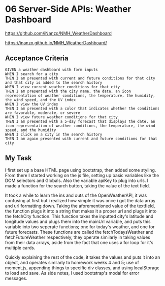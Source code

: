 # 06 Server-Side APIs: Weather Dashboard
https://github.com/iNanzo/NMH_WeatherDashboard

https://inanzo.github.io/NMH_WeatherDashboard/

## Acceptance Criteria

```
GIVEN a weather dashboard with form inputs
WHEN I search for a city
THEN I am presented with current and future conditions for that city and that city is added to the search history
WHEN I view current weather conditions for that city
THEN I am presented with the city name, the date, an icon representation of weather conditions, the temperature, the humidity, the wind speed, and the UV index
WHEN I view the UV index
THEN I am presented with a color that indicates whether the conditions are favorable, moderate, or severe
WHEN I view future weather conditions for that city
THEN I am presented with a 5-day forecast that displays the date, an icon representation of weather conditions, the temperature, the wind speed, and the humidity
WHEN I click on a city in the search history
THEN I am again presented with current and future conditions for that city
```

## My Task

I first set up a base HTML page using bootstrap, then added some styling. From there I started working on the js file, setting up basic variables like the DOM selectors and Globals. Also the variable apiKey to plug into urls. I made a function for the search button, taking the value of the text field.

It took a while to learn the ins and outs of the OpenWeatherAPI, it was confusing at first but i realized how simple it was once i got the data array and url formatting down. Taking the aforementioned value of the textfield, the function plugs it into a string that makes it a proper url and plugs it into the fetchCity function. This function takes the inputted city's latitude and longitude values and plugs them into the mainUrl variable, and puts this variable into two seperate functions; one for today's weather, and one for future forecasts. These functions are called the fetchTodaysWeather and fetchFutureWeather respectively, they operate similarly in taking values from their data arrays, aside from the fact that one uses a for loop for it's multiple cards.

Quickly explaining the rest of the code, it takes the values and puts it into an object, and operates similarly to homework weeks 4 and 5; use of moment.js, appending things to specific div classes, and using localStorage to load and save. As side notes, I used bootstrap's modal for error messages.
